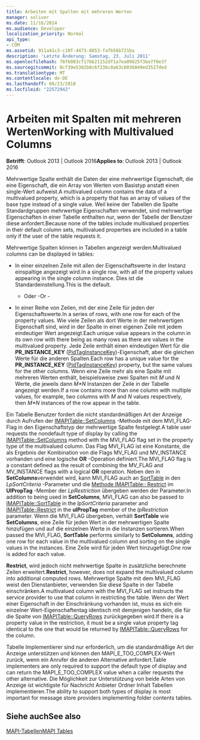```yaml
---
title: Arbeiten mit Spalten mit mehreren Werten
manager: soliver
ms.date: 11/16/2014
ms.audience: Developer
localization_priority: Normal
api_type:
- COM
ms.assetid: 911a41c3-c10f-4473-8853-fafb56b721ba
description: 'Letzte Änderung: Samstag, 23. Juli 2011'
ms.openlocfilehash: 78f6083cf17bb21152df1a7ea09825f3be7f0e37
ms.sourcegitcommit: 0cf39e5382b8c6f236c8a63c6036849ed3527ded
ms.translationtype: MT
ms.contentlocale: de-DE
ms.lasthandoff: 08/23/2018
ms.locfileid: "22572942"
---
```

# <a name="working-with-multivalued-columns"></a><span data-ttu-id="271eb-103">Arbeiten mit Spalten mit mehreren Werten</span><span class="sxs-lookup"><span data-stu-id="271eb-103">Working with Multivalued Columns</span></span>

  
  
<span data-ttu-id="271eb-104">**Betrifft**: Outlook 2013 | Outlook 2016</span><span class="sxs-lookup"><span data-stu-id="271eb-104">**Applies to**: Outlook 2013 | Outlook 2016</span></span> 
  
<span data-ttu-id="271eb-105">Mehrwertige Spalte enthält die Daten der eine mehrwertige Eigenschaft, die eine Eigenschaft, die ein Array von Werten vom Basistyp anstatt einen single-Wert aufweist.</span><span class="sxs-lookup"><span data-stu-id="271eb-105">A multivalued column contains the data of a multivalued property, which is a property that has an array of values of the base type instead of a single value.</span></span> <span data-ttu-id="271eb-106">Weil keine der Tabellen die Spalte Standardgruppen mehrwertige Eigenschaften verwendet, sind mehrwertige Eigenschaften in einer Tabelle enthalten nur, wenn der Tabelle der Benutzer diese anfordert.</span><span class="sxs-lookup"><span data-stu-id="271eb-106">Because none of the tables include multivalued properties in their default column sets, multivalued properties are included in a table only if the user of the table requests it.</span></span> 
  
<span data-ttu-id="271eb-107">Mehrwertige Spalten können in Tabellen angezeigt werden:</span><span class="sxs-lookup"><span data-stu-id="271eb-107">Multivalued columns can be displayed in tables:</span></span>
  
- <span data-ttu-id="271eb-108">In einer einzelnen Zeile mit allen der Eigenschaftswerte in der Instanz einspaltige angezeigt wird.</span><span class="sxs-lookup"><span data-stu-id="271eb-108">In a single row, with all of the property values appearing in the single column instance.</span></span> <span data-ttu-id="271eb-109">Dies ist die Standardeinstellung.</span><span class="sxs-lookup"><span data-stu-id="271eb-109">This is the default.</span></span>
    
    - <span data-ttu-id="271eb-110">Oder -</span><span class="sxs-lookup"><span data-stu-id="271eb-110">Or -</span></span>
    
- <span data-ttu-id="271eb-111">In einer Reihe von Zeilen, mit der eine Zeile für jeden der Eigenschaftswerte.</span><span class="sxs-lookup"><span data-stu-id="271eb-111">In a series of rows, with one row for each of the property values.</span></span> <span data-ttu-id="271eb-112">Wie viele Zeilen als dort Werte in der mehrwertigen Eigenschaft sind, wird in der Spalte in einer eigenen Zeile mit jedem eindeutiger Wert angezeigt.</span><span class="sxs-lookup"><span data-stu-id="271eb-112">Each unique value appears in the column in its own row with there being as many rows as there are values in the multivalued property.</span></span> <span data-ttu-id="271eb-113">Jede Zeile enthält einen eindeutigen Wert für die **PR_INSTANCE_KEY** ([PidTagInstanceKey](pidtaginstancekey-canonical-property.md))-Eigenschaft, aber die gleichen Werte für die anderen Spalten.</span><span class="sxs-lookup"><span data-stu-id="271eb-113">Each row has a unique value for the **PR_INSTANCE_KEY** ([PidTagInstanceKey](pidtaginstancekey-canonical-property.md)) property, but the same values for the other columns.</span></span> <span data-ttu-id="271eb-114">Wenn eine Zeile mehr als eine Spalte mit mehreren Werten enthält, beispielsweise zwei Spalten mit _M_ und _N_ Werte, die jeweils dann _M\*N_ Instanzen der Zeile in der Tabelle angezeigt werden.</span><span class="sxs-lookup"><span data-stu-id="271eb-114">If a row contains more than one column with multiple values, for example, two columns with  _M_ and  _N_ values respectively, then  _M\*N_ instances of the row appear in the table.</span></span> 
    
<span data-ttu-id="271eb-115">Ein Tabelle Benutzer fordert die nicht standardmäßigen Art der Anzeige durch Aufrufen der [IMAPITable::SetColumns](imapitable-setcolumns.md) -Methode mit dem MVI_FLAG-Flag in den Eigenschaftstyp der mehrwertige Spalte festgelegt.</span><span class="sxs-lookup"><span data-stu-id="271eb-115">A table user requests the nondefault type of display by calling the [IMAPITable::SetColumns](imapitable-setcolumns.md) method with the MVI_FLAG flag set in the property type of the multivalued column.</span></span> <span data-ttu-id="271eb-116">Das Flag MVI_FLAG ist eine Konstante, die als Ergebnis der Kombination von die Flags MV_FLAG und MV_INSTANCE vorhanden und eine logische **OR** -Operation definiert.</span><span class="sxs-lookup"><span data-stu-id="271eb-116">The MVI_FLAG flag is a constant defined as the result of combining the MV_FLAG and MV_INSTANCE flags with a logical **OR** operation.</span></span> <span data-ttu-id="271eb-117">Neben den in **SetColumns**verwendet wird, kann MVI_FLAG auch an [SortTable](imapitable-sorttable.md) in den _LpSortCriteria_ -Parameter und die [Methode IMAPITable:: Restrict](imapitable-restrict.md) im **UlPropTag** -Member der _LpRestriction_ übergeben werden der Parameter.</span><span class="sxs-lookup"><span data-stu-id="271eb-117">In addition to being used in **SetColumns**, MVI_FLAG can also be passed to [IMAPITable::SortTable](imapitable-sorttable.md) in the  _lpSortCriteria_ parameter and [IMAPITable::Restrict](imapitable-restrict.md) in the **ulPropTag** member of the  _lpRestriction_ parameter.</span></span> <span data-ttu-id="271eb-118">Wenn die MVI_FLAG übergeben, verhält **SortTable** wie **SetColumns**, eine Zeile für jeden Wert in der mehrwertigen Spalte hinzufügen und auf die einzelnen Werte in die Instanzen sortieren.</span><span class="sxs-lookup"><span data-stu-id="271eb-118">When passed the MVI_FLAG, **SortTable** performs similarly to **SetColumns**, adding one row for each value in the multivalued column and sorting on the single values in the instances.</span></span> <span data-ttu-id="271eb-119">Eine Zeile wird für jeden Wert hinzugefügt.</span><span class="sxs-lookup"><span data-stu-id="271eb-119">One row is added for each value.</span></span> 
  
 <span data-ttu-id="271eb-120">**Restrict**, wird jedoch nicht mehrwertige Spalte in zusätzliche berechnete Zeilen erweitert.</span><span class="sxs-lookup"><span data-stu-id="271eb-120">**Restrict**, however, does not expand the multivalued column into additional computed rows.</span></span> <span data-ttu-id="271eb-121">Mehrwertige Spalte mit dem MVI_FLAG weist den Dienstanbieter, verwenden Sie diese Spalte in der Tabelle einschränken.</span><span class="sxs-lookup"><span data-stu-id="271eb-121">A multivalued column with the MVI_FLAG set instructs the service provider to use that column in restricting the table.</span></span> <span data-ttu-id="271eb-122">Wenn der Wert einer Eigenschaft in der Einschränkung vorhanden ist, muss es sich ein einzelner Wert-Eigenschaftentag identisch mit demjenigen handeln, die für die Spalte von [IMAPITable::QueryRows](imapitable-queryrows.md) zurückgegeben wird.</span><span class="sxs-lookup"><span data-stu-id="271eb-122">If there is a property value in the restriction, it must be a single value property tag identical to the one that would be returned by [IMAPITable::QueryRows](imapitable-queryrows.md) for the column.</span></span> 
  
<span data-ttu-id="271eb-123">Tabelle Implementierer sind nur erforderlich, um die standardmäßige Art der Anzeige unterstützen und können den MAPI_E_TOO_COMPLEX-Wert zurück, wenn ein Anrufer die anderen Alternative anfordert.</span><span class="sxs-lookup"><span data-stu-id="271eb-123">Table implementers are only required to support the default type of display and can return the MAPI_E_TOO_COMPLEX value when a caller requests the other alternative.</span></span> <span data-ttu-id="271eb-124">Die Möglichkeit zur Unterstützung von beide Arten von Anzeige ist wichtigste für Nachricht Anbieter Ordner Inhalt Tabellen implementieren.</span><span class="sxs-lookup"><span data-stu-id="271eb-124">The ability to support both types of display is most important for message store providers implementing folder contents tables.</span></span> 
  
## <a name="see-also"></a><span data-ttu-id="271eb-125">Siehe auch</span><span class="sxs-lookup"><span data-stu-id="271eb-125">See also</span></span>



[<span data-ttu-id="271eb-126">MAPI-Tabellen</span><span class="sxs-lookup"><span data-stu-id="271eb-126">MAPI Tables</span></span>](mapi-tables.md)

